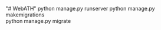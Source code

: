 "# WebATH" 
python manage.py runserver 
python manage.py makemigrations   
python manage.py migrate  
